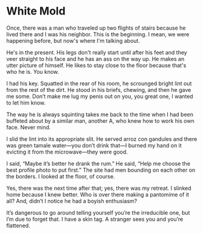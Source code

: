 # White Mold

Once, there was a man who traveled up two flights of stairs because he lived there and I was his neighbor. This is the beginning. I mean, we were happening before, but now's where I'm talking about.

He's in the present. His legs don't really start until after his feet and they veer straight to his face and he has an ass on the way up. He makes an utter picture of himself. He likes to stay close to the floor because that's who he is. You know.

I had his key. Squatted in the rear of his room, he scrounged bright lint out from the rest of the dirt. He stood in his briefs, chewing, and then he gave me some. Don’t make me lug my penis out on you, you great one, I wanted to let him know.

The way he is always squinting takes me back to the time when I had been buffeted about by a similar man, another A, who knew how to work his own face. Never mind.

I slid the lint into its appropriate slit. He served arroz con gandules and there was green tamale water—you don’t drink that—I burned my hand on it evicting it from the microwave—they were good.

I said, “Maybe it’s better he drank the rum.” He said, “Help me choose the best profile photo to put first.” The site had men bounding on each other on the borders. I looked at the floor, of course.

Yes, there was the next time after that; yes, there was my retreat. I slinked home because I knew better. Who is over there making a pantomime of it all? And, didn’t I notice he had a boyish enthusiasm? 

It’s dangerous to go around telling yourself you’re the irreducible one, but I’m due to forget that. I have a skin tag. A stranger sees you and you’re flattened. 
